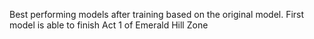 Best performing models after training based on the original model.
First model is able to finish Act 1 of Emerald Hill Zone
